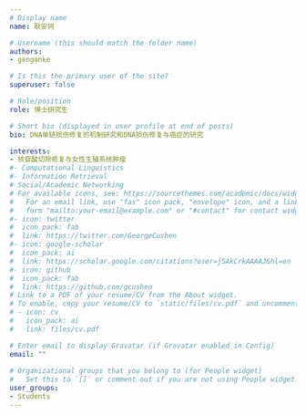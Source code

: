 ```yaml
---
# Display name
name: 耿安珂

# Username (this should match the folder name)
authors:
- genganke

# Is this the primary user of the site?
superuser: false

# Role/position
role: 博士研究生

# Short bio (displayed in user profile at end of posts)
bio: DNA单链损伤修复的机制研究和DNA损伤修复与癌症的研究

interests:
- 核苷酸切除修复与女性生殖系统肿瘤
#- Computational Linguistics
#- Information Retrieval
# Social/Academic Networking
# For available icons, see: https://sourcethemes.com/academic/docs/widgets/#icons
#   For an email link, use "fas" icon pack, "envelope" icon, and a link in the
#   form "mailto:your-email@example.com" or "#contact" for contact widget.
#- icon: twitter
#  icon_pack: fab
#  link: https://twitter.com/GeorgeCushen
#- icon: google-scholar
#  icon_pack: ai
#  link: https://scholar.google.com/citations?user=jSAkCrkAAAAJ&hl=en
#- icon: github
#  icon_pack: fab
#  link: https://github.com/gcushen
# Link to a PDF of your resume/CV from the About widget.
# To enable, copy your resume/CV to `static/files/cv.pdf` and uncomment the lines below.  
# - icon: cv
#   icon_pack: ai
#   link: files/cv.pdf

# Enter email to display Gravatar (if Gravatar enabled in Config)
email: ""
  
# Organizational groups that you belong to (for People widget)
#   Set this to `[]` or comment out if you are not using People widget.  
user_groups:
- Students
---
```



